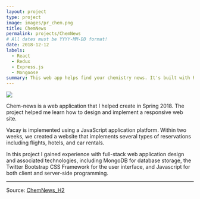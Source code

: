 ```yaml
---
layout: project
type: project
image: images/pr_chem.png
title: ChemNews
permalink: projects/ChemNews
# All dates must be YYYY-MM-DD format!
date: 2018-12-12
labels:
  - React
  - Redux
  - Express.js
  - Mongoose
summary: This web app helps find your chemistry news. It's built with React, Redux, Express, and Mongoose..
---
```


<img class="ui image" src="{{ site.baseurl }}/images/pr_chem.png">

Chem-news is a web application that I helped create in Spring 2018. The project helped me learn how to design and implement a responsive web site.

Vacay is implemented using a JavaScript application platform. Within two weeks, we created a website that implements several types of reservations including flights, hotels, and car rentals.

In this project I gained experience with full-stack web application design and associated technologies, including MongoDB for database storage, the Twitter Bootstrap CSS Framework for the user interface, and Javascript for both client and server-side programming.

<hr>

Source: <a href="https://github.com/Barklim/chemNews"><i class="large github icon "></i>ChemNews_H2</a>
